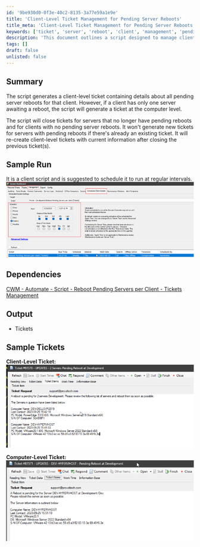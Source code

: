 ```yaml
---
id: '9be930d0-0f3e-40c2-8135-3a77e59a1e9e'
title: 'Client-Level Ticket Management for Pending Server Reboots'
title_meta: 'Client-Level Ticket Management for Pending Server Reboots'
keywords: ['ticket', 'server', 'reboot', 'client', 'management', 'pending', 'automation']
description: 'This document outlines a script designed to manage client-level tickets for pending server reboots. It generates tickets based on the number of servers awaiting reboot, closes tickets for servers that no longer need reboots, and ensures that new tickets are created with the most current information. The script is intended for regular scheduling to maintain up-to-date ticket management.'
tags: []
draft: false
unlisted: false
---
```


## Summary

The script generates a client-level ticket containing details about all pending server reboots for that client. However, if a client has only one server awaiting a reboot, the script will generate a ticket at the computer level.

The script will close tickets for servers that no longer have pending reboots and for clients with no pending server reboots. It won't generate new tickets for servers with pending reboots if there's already an existing ticket. It will re-create client-level tickets with current information after closing the previous ticket(s).

## Sample Run

It is a client script and is suggested to schedule it to run at regular intervals.  
![Sample Run](../../../static/img/Reboot-Pending-Servers-per-client---Ticket-Creation/image_1.png)

## Dependencies

[CWM - Automate - Script - Reboot Pending Servers per Client - Tickets Management](<./Reboot Pending Servers per client - Ticket Management.md>)

## Output

- Tickets

## Sample Tickets

**Client-Level Ticket:**  
![Client-Level Ticket](../../../static/img/Reboot-Pending-Servers-per-client---Ticket-Creation/image_2.png)  

**Computer-Level Ticket:**  
![Computer-Level Ticket](../../../static/img/Reboot-Pending-Servers-per-client---Ticket-Creation/image_3.png)

